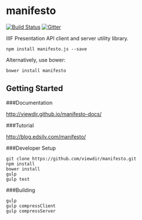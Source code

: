 # manifesto

[![Build Status](https://travis-ci.org/viewdir/manifesto.svg?branch=master)](https://travis-ci.org/viewdir/manifesto) [![Gitter](https://badges.gitter.im/Join%20Chat.svg)](https://gitter.im/viewdir/manifesto?utm_source=badge&utm_medium=badge&utm_campaign=pr-badge&utm_content=badge)

IIIF Presentation API client and server utility library.

    npm install manifesto.js --save

Alternatively, use bower:

    bower install manifesto

Getting Started
--

###Documentation

http://viewdir.github.io/manifesto-docs/


###Tutorial

http://blog.edsilv.com/manifesto/


###Developer Setup

    git clone https://github.com/viewdir/manifesto.git
    npm install
    bower install
    gulp
    gulp test

###Building

    gulp
    gulp compressClient
    gulp compressServer